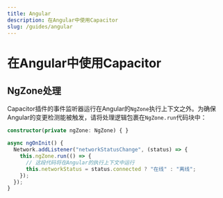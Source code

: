 ```yaml
---
title: Angular
description: 在Angular中使用Capacitor
slug: /guides/angular
---
```


# 在Angular中使用Capacitor

## NgZone处理

Capacitor插件的事件监听器运行在Angular的`NgZone`执行上下文之外。为确保Angular的变更检测能被触发，请将处理逻辑包裹在`NgZone.run`代码块中：

```typescript
constructor(private ngZone: NgZone) { }

async ngOnInit() {
  Network.addListener("networkStatusChange", (status) => {
    this.ngZone.run(() => {
      // 这段代码将在Angular的执行上下文中运行
      this.networkStatus = status.connected ? "在线" : "离线";
    });
  });
}
```